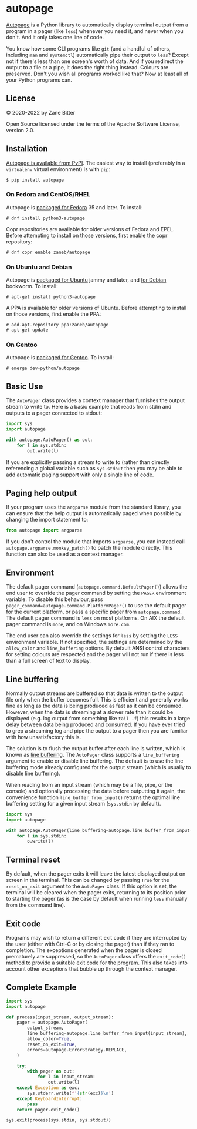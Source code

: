 # autopage

[Autopage](https://github.com/zaneb/autopage) is a Python library to
automatically display terminal output from a program in a pager (like `less`)
whenever you need it, and never when you don't. And it only takes one line of
code.

You know how some CLI programs like `git` (and a handful of others, including
`man` and `systemctl`) automatically pipe their output to `less`? Except not if
there's less than one screen's worth of data. And if you redirect the output to
a file or a pipe, it does the right thing instead. Colours are preserved. Don't
you wish all programs worked like that? Now at least all of your Python
programs can.

## License

© 2020-2022 by Zane Bitter

Open Source licensed under the terms of the Apache Software License, version
2.0.

## Installation

[Autopage is available from PyPI](https://pypi.org/project/autopage/). The
easiest way to install (preferably in a `virtualenv` virtual environment) is
with `pip`:

    $ pip install autopage

### On Fedora and CentOS/RHEL

Autopage is [packaged for
Fedora](https://packages.fedoraproject.org/pkgs/python-autopage/python3-autopage/)
35 and later. To install:

    # dnf install python3-autopage

Copr repositories are available for older versions of Fedora and EPEL. Before
attempting to install on those versions, first enable the copr repository:

    # dnf copr enable zaneb/autopage

### On Ubuntu and Debian

Autopage is [packaged for
Ubuntu](https://packages.ubuntu.com/search?keywords=python3-autopage&searchon=names)
jammy and later, and [for Debian](https://packages.debian.org/python3-autopage)
bookworm. To install:

    # apt-get install python3-autopage

A PPA is available for older versions of Ubuntu. Before attempting to install
on those versions, first enable the PPA:

    # add-apt-repository ppa:zaneb/autopage
    # apt-get update

### On Gentoo

Autopage is [packaged for
Gentoo](https://packages.gentoo.org/packages/dev-python/autopage). To install:

    # emerge dev-python/autopage

## Basic Use

The `AutoPager` class provides a context manager that furnishes the output
stream to write to. Here is a basic example that reads from stdin and outputs
to a pager connected to stdout:

```python
import sys
import autopage

with autopage.AutoPager() as out:
    for l in sys.stdin:
        out.write(l)
```

If you are explicitly passing a stream to write to (rather than directly
referencing a global variable such as `sys.stdout` then you may be able to add
automatic paging support with only a single line of code.

## Paging help output

If your program uses the `argparse` module from the standard library, you can
ensure that the help output is automatically paged when possible by changing
the import statement to:

```python
from autopage import argparse
```

If you don't control the module that imports `argparse`, you can instead call
`autopage.argparse.monkey_patch()` to patch the module directly. This function
can also be used as a context manager.

## Environment

The default pager command (`autopage.command.DefaultPager()`) allows the end
user to override the pager command by setting the `PAGER` environment variable.
To disable this behaviour, pass
`pager_command=autopage.command.PlatformPager()` to use the default pager for
the current platform, or pass a specific pager from `autopage.command`. The
default pager command is `less` on most platforms. On AIX the default pager
command is `more`, and on Windows `more.com`.

The end user can also override the settings for `less` by setting the `LESS`
environment variable. If not specified, the settings are determined by the
`allow_color` and `line_buffering` options. By default ANSI control characters
for setting colours are respected and the pager will not run if there is less
than a full screen of text to display.

## Line buffering

Normally output streams are buffered so that data is written to the output file
only when the buffer becomes full. This is efficient and generally works fine
as long as the data is being produced as fast as it can be consumed. However,
when the data is streaming at a slower rate than it could be displayed (e.g.
log output from something like `tail -f`) this results in a large delay between
data being produced and consumed. If you have ever tried to grep a streaming
log and pipe the output to a pager then you are familiar with how
unsatisfactory this is.

The solution is to flush the output buffer after each line is written, which is
known as [line
buffering](https://www.pixelbeat.org/programming/stdio_buffering/). The
`AutoPager` class supports a `line_buffering` argument to enable or disable
line buffering. The default is to use the line buffering mode already
configured for the output stream (which is usually to disable line buffering).

When reading from an input stream (which may be a file, pipe, or the console)
and optionally processing the data before outputting it again, the convenience
function `line_buffer_from_input()` returns the optimal line buffering setting
for a given input stream (`sys.stdin` by default).

```python
import sys
import autopage

with autopage.AutoPager(line_buffering=autopage.line_buffer_from_input()) as o:
    for l in sys.stdin:
        o.write(l)
```

## Terminal reset

By default, when the pager exits it will leave the latest displayed output on
screen in the terminal. This can be changed by passing `True` for the
`reset_on_exit` argument to the `AutoPager` class. If this option is set, the
terminal will be cleared when the pager exits, returning to its position prior
to starting the pager (as is the case by default when running `less` manually
from the command line).

## Exit code

Programs may wish to return a different exit code if they are interrupted by
the user (either with Ctrl-C or by closing the pager) than if they ran to
completion. The exceptions generated when the pager is closed prematurely are
suppressed, so the `AutoPager` class offers the `exit_code()` method to provide
a suitable exit code for the program. This also takes into account other
exceptions that bubble up through the context manager.

## Complete Example

```python
import sys
import autopage

def process(input_stream, output_stream):
    pager = autopage.AutoPager(
        output_stream,
        line_buffering=autopage.line_buffer_from_input(input_stream),
        allow_color=True,
        reset_on_exit=True,
        errors=autopage.ErrorStrategy.REPLACE,
    )

    try:
        with pager as out:
            for l in input_stream:
                out.write(l)
    except Exception as exc:
        sys.stderr.write(f'{str(exc)}\n')
    except KeyboardInterrupt:
        pass
    return pager.exit_code()

sys.exit(process(sys.stdin, sys.stdout))
```
